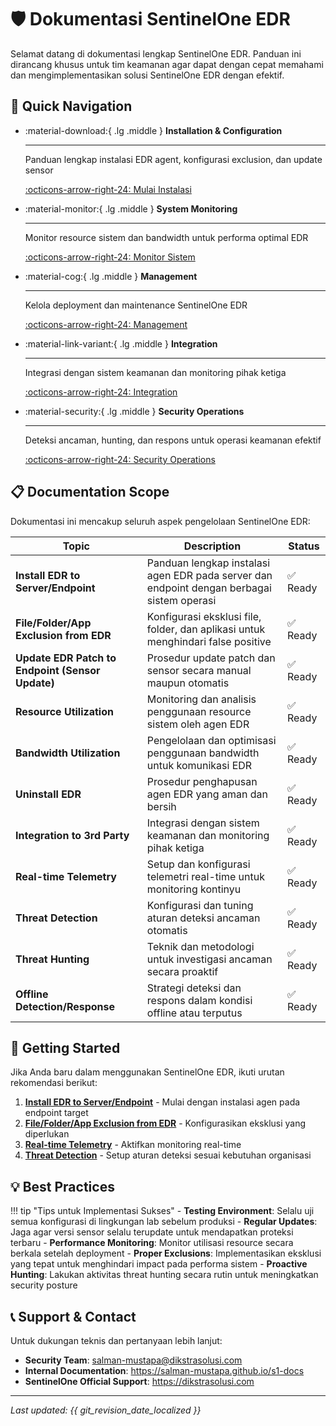 # 🛡️ Dokumentasi SentinelOne EDR

Selamat datang di dokumentasi lengkap SentinelOne EDR. Panduan ini dirancang khusus untuk tim keamanan agar dapat dengan cepat memahami dan mengimplementasikan solusi SentinelOne EDR dengan efektif.

## 🎯 Quick Navigation

<div class="grid cards" markdown>

-   :material-download:{ .lg .middle } **Installation & Configuration**

    ---

    Panduan lengkap instalasi EDR agent, konfigurasi exclusion, dan update sensor

    [:octicons-arrow-right-24: Mulai Instalasi](installation/edr-install.md)

-   :material-monitor:{ .lg .middle } **System Monitoring**

    ---

    Monitor resource sistem dan bandwidth untuk performa optimal EDR

    [:octicons-arrow-right-24: Monitor Sistem](monitoring/resource-utilization.md)

-   :material-cog:{ .lg .middle } **Management**

    ---

    Kelola deployment dan maintenance SentinelOne EDR

    [:octicons-arrow-right-24: Management](management/uninstall-edr.md)

-   :material-link-variant:{ .lg .middle } **Integration**

    ---

    Integrasi dengan sistem keamanan dan monitoring pihak ketiga

    [:octicons-arrow-right-24: Integration](integration/third-party-integration.md)

-   :material-security:{ .lg .middle } **Security Operations**

    ---

    Deteksi ancaman, hunting, dan respons untuk operasi keamanan efektif

    [:octicons-arrow-right-24: Security Operations](security/threat-detection.md)

</div>

## 📋 Documentation Scope

Dokumentasi ini mencakup seluruh aspek pengelolaan SentinelOne EDR:

| Topic | Description | Status |
|-------|-------------|--------|
| **Install EDR to Server/Endpoint** | Panduan lengkap instalasi agen EDR pada server dan endpoint dengan berbagai sistem operasi | ✅ Ready |
| **File/Folder/App Exclusion from EDR** | Konfigurasi eksklusi file, folder, dan aplikasi untuk menghindari false positive | ✅ Ready |
| **Update EDR Patch to Endpoint (Sensor Update)** | Prosedur update patch dan sensor secara manual maupun otomatis | ✅ Ready |
| **Resource Utilization** | Monitoring dan analisis penggunaan resource sistem oleh agen EDR | ✅ Ready |
| **Bandwidth Utilization** | Pengelolaan dan optimisasi penggunaan bandwidth untuk komunikasi EDR | ✅ Ready |
| **Uninstall EDR** | Prosedur penghapusan agen EDR yang aman dan bersih | ✅ Ready |
| **Integration to 3rd Party** | Integrasi dengan sistem keamanan dan monitoring pihak ketiga | ✅ Ready |
| **Real-time Telemetry** | Setup dan konfigurasi telemetri real-time untuk monitoring kontinyu | ✅ Ready |
| **Threat Detection** | Konfigurasi dan tuning aturan deteksi ancaman otomatis | ✅ Ready |
| **Threat Hunting** | Teknik dan metodologi untuk investigasi ancaman secara proaktif | ✅ Ready |
| **Offline Detection/Response** | Strategi deteksi dan respons dalam kondisi offline atau terputus | ✅ Ready |

## 🚀 Getting Started

Jika Anda baru dalam menggunakan SentinelOne EDR, ikuti urutan rekomendasi berikut:

1. **[Install EDR to Server/Endpoint](installation/edr-install.md)** - Mulai dengan instalasi agen pada endpoint target
2. **[File/Folder/App Exclusion from EDR](installation/edr-exclusion.md)** - Konfigurasikan eksklusi yang diperlukan
3. **[Real-time Telemetry](security/real-time-telemetry.md)** - Aktifkan monitoring real-time
4. **[Threat Detection](security/threat-detection.md)** - Setup aturan deteksi sesuai kebutuhan organisasi

## 💡 Best Practices

!!! tip "Tips untuk Implementasi Sukses"
    - **Testing Environment**: Selalu uji semua konfigurasi di lingkungan lab sebelum produksi
    - **Regular Updates**: Jaga agar versi sensor selalu terupdate untuk mendapatkan proteksi terbaru
    - **Performance Monitoring**: Monitor utilisasi resource secara berkala setelah deployment
    - **Proper Exclusions**: Implementasikan eksklusi yang tepat untuk menghindari impact pada performa sistem
    - **Proactive Hunting**: Lakukan aktivitas threat hunting secara rutin untuk meningkatkan security posture

## 📞 Support & Contact

Untuk dukungan teknis dan pertanyaan lebih lanjut:

- **Security Team**: salman-mustapa@dikstrasolusi.com
- **Internal Documentation**: https://salman-mustapa.github.io/s1-docs
- **SentinelOne Official Support**: https://dikstrasolusi.com

---

*Last updated: {{ git_revision_date_localized }}*
